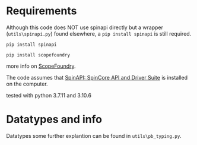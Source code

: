 # Requirements

Although this code does NOT use spinapi directly but a wrapper (`utils\spinapi.py`) found elsewhere, a `pip install spinapi` is still required.

`pip install spinapi`

`pip install scopefoundry`  

more info on [ScopeFoundry](https://www.scopefoundry.org/).

The code assumes that [SpinAPI: SpinCore API and Driver Suite](http://www.spincore.com/support/spinapi/) is installed on the computer.

tested with python 3.7.11 and 3.10.6

# Datatypes and info
Datatypes some further explantion can be found in `utils\pb_typing.py`.
